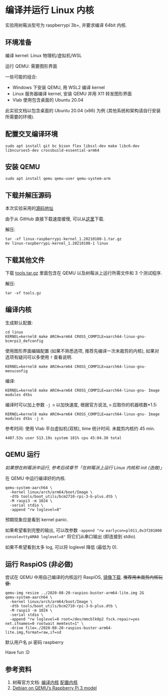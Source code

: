 # 编译并运行 Linux 内核

实验用树莓派型号为 raspberrypi 3b+, 并要求编译 64bit 内核.

## 环境准备

编译 kernel: Linux 物理机/虚拟机/WSL

运行 QEMU: 需要图形界面

一些可能的组合: 

- Windows 下安装 QEMU, 用 WSL2 编译 kernel
- Linux 服务器编译 kernel, 安装 QEMU 并用 X11 转发图形界面
- Vlab 使用包含桌面的 Ubuntu 20.04

此实验文档以包含桌面的 Ubuntu 20.04 (x86) 为例 (其他系统和架构请自行安装所需要的环境).

## 配置交叉编译环境

```
sudo apt install git bc bison flex libssl-dev make libc6-dev libncurses5-dev crossbuild-essential-arm64
```

## 安装 QEMU

```
sudo apt install qemu qemu-user qemu-system-arm
```

## 下载并解压源码

本次实验采用的[源码地址](https://github.com/raspberrypi/linux/archive/refs/tags/raspberrypi-kernel_1.20210108-1.tar.gz)

由于从 GitHub 直接下载速度缓慢, 可以从[这里](https://ftp.lug.ustc.edu.cn/misc/osh/raspberrypi-kernel_1.20210108-1.tar.gz)下载.

解压:

```
tar -xf linux-raspberrypi-kernel_1.20210108-1.tar.gz
mv linux-raspberrypi-kernel_1.20210108-1 linux
```

## 下载其他文件

下载 [tools.tar.gz](https://ftp.lug.ustc.edu.cn/misc/osh/tools.tar.gz) 里面包含在 QEMU 以及树莓派上运行所需文件和 3 个测试程序. 

解压:

```
tar -xf tools.gz
```

## 编译内核

生成默认配置:

```
cd linux
KERNEL=kernel8 make ARCH=arm64 CROSS_COMPILE=aarch64-linux-gnu- bcmrpi3_defconfig
```

使用图形界面编辑配置 (如果不熟悉选项, 推荐先编译一次未裁剪的内核), 如果对选项有疑问可以多使用 `?` 查看说明.

```
KERNEL=kernel8 make ARCH=arm64 CROSS_COMPILE=aarch64-linux-gnu- menuconfig
```

编译:

```
KERNEL=kernel8 make ARCH=arm64 CROSS_COMPILE=aarch64-linux-gnu- Image modules dtbs
```

编译时可以加上参数 `-j n` 以加快速度, 根据官方说法, `n` 应取你的机器核数*1.5:

```
KERNEL=kernel8 make ARCH=arm64 CROSS_COMPILE=aarch64-linux-gnu- Image modules dtbs -j n
```

参考时间: 使用 Vlab 平台虚拟机(双核), time 统计时间. 未裁剪内核约 45 min.

```
4407.53s user 513.19s system 181% cpu 45:04.30 total
```

## QEMU 运行

*如果想在树莓派中运行, 参考后续章节「在树莓派上运行 Linux 内核和 init (选做)」*

在 QEMU 中运行编译好的内核.

```
qemu-system-aarch64 \
  -kernel linux/arch/arm64/boot/Image \
  -dtb tools/boot_utils/bcm2710-rpi-3-b-plus.dtb \
  -M raspi3 -m 1024 \
  -serial stdio \
  -append "rw loglevel=8"
```

预期现象应是看到 kernel panic.

如果希望看到完整的输出, 可以改参数 `-append "rw earlycon=pl011,0x3f201000 console=ttyAMA0 loglevel=8"` 将它们从串口输出 (即连接到 stdio).

如果不希望看到太多 log, 可以将 loglevel 降低 (最低为 0).

## 运行 RaspiOS (非必做)

尝试在 QEMU 中用自己编译的内核运行 RaspiOS, [镜像下载](https://mirrors.ustc.edu.cn/raspberry-pi-os-images/raspios_lite_arm64/images/raspios_lite_arm64-2020-08-24/2020-08-20-raspios-buster-arm64-lite.zip). <del>推荐用未裁剪内核玩耍.</del>

```
qemu-img resize ../2020-08-20-raspios-buster-arm64-lite.img 2G
qemu-system-aarch64 \
  -kernel linux/arch/arm64/boot/Image \
  -dtb tools/boot_utils/bcm2710-rpi-3-b-plus.dtb \
  -M raspi3 -m 1024 \
  -serial stdio \
  -append "rw loglevel=8 root=/dev/mmcblk0p2 fsck.repair=yes net.ifnames=0 rootwait memtest=1" \
  -drive file=./2020-08-20-raspios-buster-arm64-lite.img,format=raw,if=sd
```

默认用户名 pi 密码 raspberry

Have fun :D

## 参考资料

1. 树莓官方文档: [编译内核](https://www.raspberrypi.org/documentation/linux/kernel/building.md) [配置内核](https://www.raspberrypi.org/documentation/linux/kernel/configuring.md)
2. [Debian on QEMU’s Raspberry Pi 3 model](https://translatedcode.wordpress.com/2018/04/25/debian-on-qemus-raspberry-pi-3-model/)